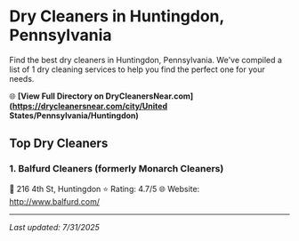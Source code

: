 # Dry Cleaners in Huntingdon, Pennsylvania

Find the best dry cleaners in Huntingdon, Pennsylvania. We've compiled a list of 1 dry cleaning services to help you find the perfect one for your needs.

🌐 **[View Full Directory on DryCleanersNear.com](https://drycleanersnear.com/city/United States/Pennsylvania/Huntingdon)**

## Top Dry Cleaners

### 1. Balfurd Cleaners (formerly Monarch Cleaners)
📍 216 4th St, Huntingdon
⭐ Rating: 4.7/5
🌐 Website: http://www.balfurd.com/


---

*Last updated: 7/31/2025*
